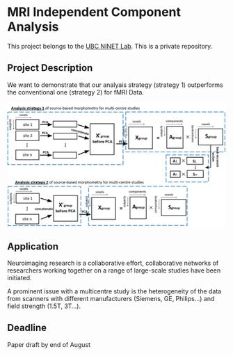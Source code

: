 # MRI Independent Component Analysis

This project belongs to the [UBC NINET Lab](https://ninet.med.ubc.ca/).
This is a private repository. 

## Project Description

We want to demonstrate that our analyais strategy (strategy 1) outperforms the conventional one (strategy 2) for fMRI Data. 

![image](resources/solutions.png)

## Application 

Neuroimaging research is a collaborative effort, collaborative networks of researchers working together on a range of large-scale studies have been initiated.

A prominent issue with a multicentre study is the heterogeneity of the data from scanners with different manufacturers (Siemens, GE, Philips…) and field strength (1.5T, 3T…).

## Deadline

Paper draft by end of August
